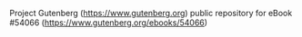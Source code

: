 Project Gutenberg (https://www.gutenberg.org) public repository for
eBook #54066 (https://www.gutenberg.org/ebooks/54066)
